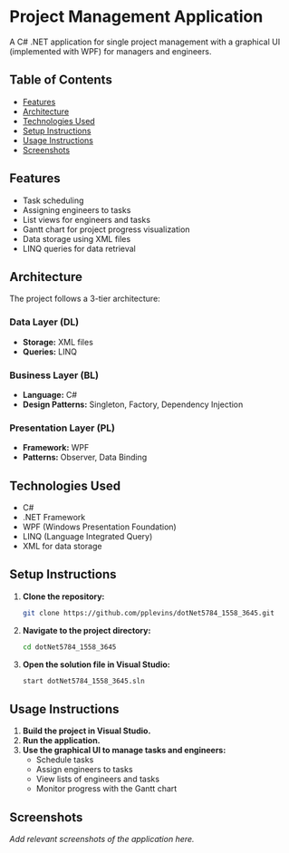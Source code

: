 # Project Management Application

A C# .NET application for single project management with a graphical UI (implemented with WPF) for managers and engineers.

## Table of Contents
- [Features](#features)
- [Architecture](#architecture)
- [Technologies Used](#technologies-used)
- [Setup Instructions](#setup-instructions)
- [Usage Instructions](#usage-instructions)
- [Screenshots](#screenshots)

## Features
- Task scheduling
- Assigning engineers to tasks
- List views for engineers and tasks
- Gantt chart for project progress visualization
- Data storage using XML files
- LINQ queries for data retrieval

## Architecture
The project follows a 3-tier architecture:

### Data Layer (DL)
- **Storage:** XML files
- **Queries:** LINQ

### Business Layer (BL)
- **Language:** C#
- **Design Patterns:** Singleton, Factory, Dependency Injection

### Presentation Layer (PL)
- **Framework:** WPF
- **Patterns:** Observer, Data Binding

## Technologies Used
- C#
- .NET Framework
- WPF (Windows Presentation Foundation)
- LINQ (Language Integrated Query)
- XML for data storage

## Setup Instructions
1. **Clone the repository:**
    ```bash
    git clone https://github.com/pplevins/dotNet5784_1558_3645.git
    ```
2. **Navigate to the project directory:**
    ```bash
    cd dotNet5784_1558_3645
    ```
3. **Open the solution file in Visual Studio:**
    ```bash
    start dotNet5784_1558_3645.sln
    ```

## Usage Instructions
1. **Build the project in Visual Studio.**
2. **Run the application.**
3. **Use the graphical UI to manage tasks and engineers:**
    - Schedule tasks
    - Assign engineers to tasks
    - View lists of engineers and tasks
    - Monitor progress with the Gantt chart

## Screenshots
_Add relevant screenshots of the application here._
